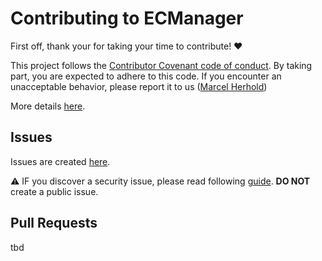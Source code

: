 # Contributing to ECManager

First off, thank your for taking your time to contribute! :heart:

This project follows the [Contributor Covenant code of conduct](https://www.contributor-covenant.org/).
By taking part, you are expected to adhere to this code. If you encounter
an unacceptable behavior, please report it to us
([Marcel Herhold](mailto:herhold.marcel@gmail.com))

More details [here](./CODE_OF_CONDUCT.md).

## Issues

Issues are created [here](https://github.com/ESELdevelopment/ecmanager/issues/new).

:warning: IF you discover a security issue, please read
following [guide](./SECURITY.md). **DO NOT** create a public
issue.

## Pull Requests

tbd

